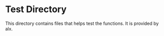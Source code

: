 # Test Directory

This directory contains files that helps test the functions. It is provided by alx.